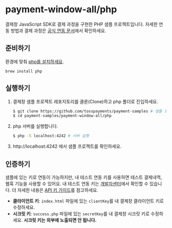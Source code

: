 # payment-window-all/php

결제창 JavaScript SDK로 결제 과정을 구현한 PHP 샘플 프로젝트입니다. 자세한 연동 방법과 결제 과정은 [공식 연동 문서](https://docs.tosspayments.com/guides/payment/integration)에서 확인하세요.

## 준비하기

환경에 맞춰 [php를 설치하세요](https://www.php.net/manual/en/install.php).

```
brew install php
```

## 실행하기

1. 결제창 샘플 프로젝트 레포지토리를 클론(Clone)하고 php 폴더로 진입하세요.

   ```sh
   $ git clone https://github.com/tosspayments/payment-samples # 샘플 프로젝트 클론
   $ cd payment-samples/payment-window-all/php
   ```

2. php 서버를 실행합니다.

   ```sh
   $ php -S localhost:4242 # 서버 실행
   ```

3. http://localhost:4242 에서 샘플 프로젝트를 확인하세요.

## 인증하기

샘플에 있는 키로 연동이 가능하지만, 내 테스트 연동 키를 사용하면 테스트 결제내역, 웹훅 기능을 사용할 수 있어요. 내 테스트 연동 키는 [개발자센터](https://developers.tosspayments.com/my/api-keys)에서 확인할 수 있습니다. 더 자세한 내용은 [API 키 가이드](https://docs.tosspayments.com/reference/using-api/api-keys)를 참고하세요.

- **클라이언트 키**: `index.html` 파일에 있는 `clientKey`를 내 결제창 클라이언트 키로 수정하세요.
- **시크릿 키**: `success.php` 파일에 있는 `secretKey`를 내 결제창 시크릿 키로 수정하세요. **시크릿 키는 외부에 노출되면 안 됩니다.**
